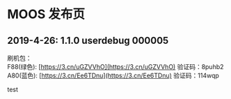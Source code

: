 # MOOS 发布页

## 2019-4-26: 1.1.0 userdebug 000005

刷机包：   
F88\(绿色\): [https://3.cn/uGZVVhO](https://3.cn/uGZVVhO) 验证码：8puhb2   
A80\(蓝色\): [https://3.cn/Ee6TDnu](https://3.cn/Ee6TDnu)  验证码：114wqp

test


